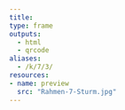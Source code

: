 ```yaml
---
title:
type: frame
outputs:
  - html
  - qrcode
aliases:
  - /k/7/3/
resources:
- name: preview
  src: "Rahmen-7-Sturm.jpg"  
---
```

